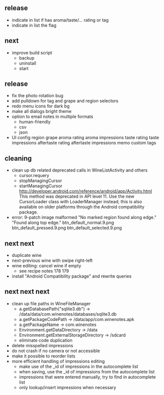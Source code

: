 release
-------
- indicate in list if has aroma/taste/... rating or tag
- indicate in list the flag


next
----
- improve build script
    - backup
    - uninstall
    - start


release
-------
- fix the photo rotation bug
- add pulldown for tag and grape and region selectors
- redo menu icons for dark bg
- make all dialogs bright theme
- option to email notes in multiple formats
    - human-friendly
    - csv
    - json
- UI config
    region
    grape
    aroma rating
    aroma impressions
    taste rating
    taste impressions
    aftertaste rating
    aftertaste impressions
    memo
    custom tags


cleaning
--------
- clean up db related deprecated calls in WineListActivity and others
    - cursor.requery
    - stopManagingCursor
    - startManagingCursor
    http://developer.android.com/reference/android/app/Activity.html
    This method was deprecated in API level 11. Use the new CursorLoader class with LoaderManager instead; this is also available on older platforms through the Android compatibility package.
- error: 9-patch image malformed
    "No marked region found along edge."
    "Found along top edge."
    btn_default_normal.9.png
    btn_default_pressed.9.png
    btn_default_selected.9.png


next next
---------
- duplicate wine
- next-previous wine with swipe right-left
- wine editing: cancel wine if empty
    - see recipe notes 178 179
- install "Android Compatibility package" and rewrite queries


next next next
--------------
- clean up file paths in WineFileManager
    - a.getDatabasePath("sqlite3.db") -> /data/data/com.winenotes/databases/sqlite3.db
    - a.getPackageCodePath -> /data/app/com.winenotes.apk
    - a.getPackageName -> com.winenotes
    - Environment.getDataDirectory -> /data
    - Environment.getExternalStorageDirectory -> /sdcard
    - eliminate code duplication
- delete misspelled impressions
- do not crash if no camera or not accessible
- make it possible to reorder lists
- more efficient handling of impressions editing
    - make use of the _id of impressions in the autocomplete list
    - when saving, use the _id of impressions from the autocomplete list
    - impressions that were entered manually, try to find in autocomplete list
    - only lookup/insert impressions when necessary


